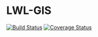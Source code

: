 LWL-GIS
=======

[![Build Status](https://travis-ci.org/lwl-westfalen-lippe/LWL-GIS.svg?branch=master)](https://travis-ci.org/lwl-westfalen-lippe/LWL-GIS)
[![Coverage Status](https://coveralls.io/repos/mpfeil/LWL-GIS/badge.svg?branch=master&service=github)](https://coveralls.io/github/mpfeil/LWL-GIS?branch=master)
